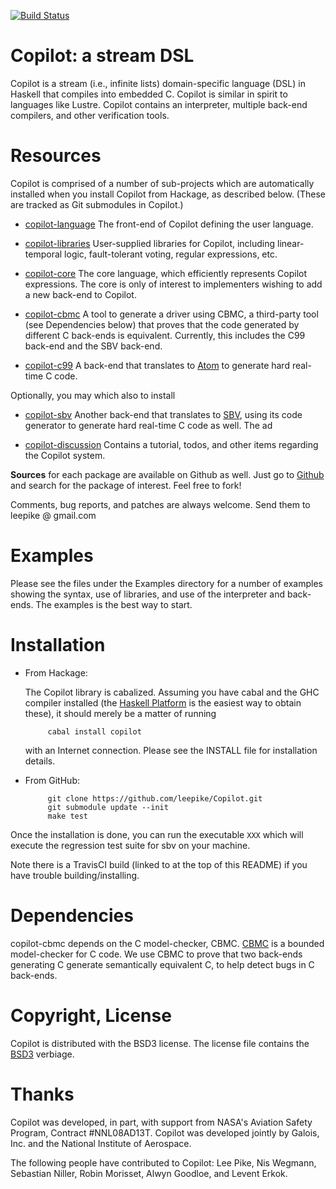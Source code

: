 [![Build Status](https://travis-ci.org/Copilot-Language/Copilot.svg?branch=master)](https://travis-ci.org/Copilot-Language/Copilot)

Copilot: a stream DSL
====================================
Copilot is a stream (i.e., infinite lists) domain-specific language (DSL) in
Haskell that compiles into embedded C.  Copilot is similar in spirit to
languages like Lustre.  Copilot contains an interpreter, multiple back-end
compilers, and other verification tools.

Resources
=========
Copilot is comprised of a number of sub-projects which are automatically
installed when you install Copilot from Hackage, as described below.  (These are
tracked as Git submodules in Copilot.)

* [copilot-language](http://hackage.haskell.org/package/copilot-language) The
  front-end of Copilot defining the user language.

* [copilot-libraries](http://hackage.haskell.org/package/copilot-libraries)
  User-supplied libraries for Copilot, including linear-temporal logic,
  fault-tolerant voting, regular expressions, etc.

* [copilot-core](http://hackage.haskell.org/package/copilot-core) The core
  language, which efficiently represents Copilot expressions.  The core is only
  of interest to implementers wishing to add a new back-end to Copilot.

* [copilot-cbmc](http://hackage.haskell.org/package/copilot-cbmc) A tool to
  generate a driver using CBMC, a third-party tool (see Dependencies below) that
  proves that the code generated by different C back-ends is equivalent.
  Currently, this includes the C99 back-end and the SBV back-end.

* [copilot-c99](http://hackage.haskell.org/package/copilot-c99) A back-end that
  translates to [Atom](http://hackage.haskell.org/package/atom) to
  generate hard real-time C code.

Optionally, you may which also to install

* [copilot-sbv](http://hackage.haskell.org/package/copilot-sbv) Another back-end
  that translates to [SBV](http://hackage.haskell.org/package/sbv), using its
  code generator to generate hard real-time C code as well.  The ad

* [copilot-discussion](https://github.com/leepike/copilot-discussion)
  Contains a tutorial, todos, and other items regarding the Copilot system.

**Sources** for each package are available on Github as well.  Just go to
[Github](github.com) and search for the package of interest.  Feel free to fork!

Comments, bug reports, and patches are always welcome.  Send them to leepike @
gmail.com

Examples
=========
Please see the files under the Examples directory for a number of examples
showing the syntax, use of libraries, and use of the interpreter and back-ends.
The examples is the best way to start.

Installation
============

* From Hackage:

  The Copilot library is cabalized. Assuming you have cabal and the GHC compiler
  installed (the [Haskell Platform](http://hackage.haskell.org/platform/) is the
  easiest way to obtain these), it should merely be a matter of running

           cabal install copilot

  with an Internet connection.  Please see the INSTALL file for installation
  details.

* From GitHub:

           git clone https://github.com/leepike/Copilot.git
           git submodule update --init
           make test

Once the installation is done, you can run the executable `XXX` which will
execute the regression test suite for sbv on your machine.

Note there is a TravisCI build (linked to at the top of this README) if you have
trouble building/installing.

Dependencies
=============
copilot-cbmc depends on the C model-checker, CBMC.
[CBMC](http://www.cprover.org/cbmc/) is a bounded model-checker for C code.  We
use CBMC to prove that two back-ends generating C generate semantically
equivalent C, to help detect bugs in C back-ends.

Copyright, License
==================
Copilot is distributed with the BSD3 license. The license file contains the
[BSD3](http://en.wikipedia.org/wiki/BSD_licenses) verbiage.

Thanks
======
Copilot was developed, in part, with support from NASA's Aviation Safety
Program, Contract #NNL08AD13T.  Copilot was developed jointly by Galois,
Inc. and the National Institute of Aerospace.

The following people have contributed to Copilot: Lee Pike, Nis Wegmann,
Sebastian Niller, Robin Morisset, Alwyn Goodloe, and Levent Erkok.

